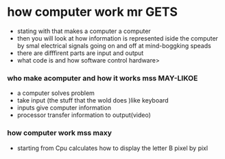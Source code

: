 # how computer work mr GETS
* stating with that makes a computer a computer
* then you will look at how information is represented iside the computer by smal electrical signals going on and off at mind-boggking speads
* there are difffirent parts are input and output
* what code is and how software control hardware>
 ### who make acomputer and how it works mss MAY-LIKOE
* a computer solves problem
* take input (the stuff that the wold does )like keyboard
* inputs give computer information 
* processor transfer information to output(video)
### how computer work mss maxy 

* starting from Cpu calculates how to display the letter B pixel by pixl
 
 